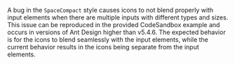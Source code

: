A bug in the `SpaceCompact` style causes icons to not blend properly with input elements when there are multiple inputs with different types and sizes. This issue can be reproduced in the provided CodeSandbox example and occurs in versions of Ant Design higher than v5.4.6. The expected behavior is for the icons to blend seamlessly with the input elements, while the current behavior results in the icons being separate from the input elements.
